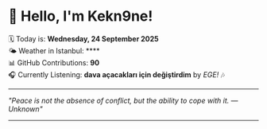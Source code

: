 # 👋 Hello, I'm Kekn9ne!

🗓️ Today is: **Wednesday, 24 September 2025**  
🌤️ Weather in Istanbul: ****  
📊 GitHub Contributions: **90**  
🎧 Currently Listening: **dava açacakları için değiştirdim** by *EGE!* 🎶

---

_"Peace is not the absence of conflict, but the ability to cope with it. — *Unknown*"_

---
